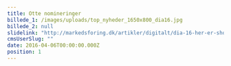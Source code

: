```yaml
---
title: Otte nomineringer
billede_1: /images/uploads/top_nyheder_1650x800_dia16.jpg
billede_2: null
slidelink: "http://markedsforing.dk/artikler/digitalt/dia-16-her-er-shortlisten"
cmsUserSlug: ""
date: 2016-04-06T00:00:00.000Z
position: 1
---
```


